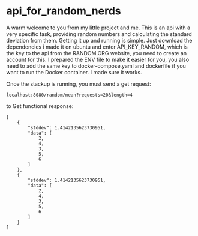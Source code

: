# api_for_random_nerds

A warm welcome to you from my little project and me.
This is an api with a very specific task, providing random numbers and calculating the standard deviation from them.
Getting it up and running is simple. Just download the dependencies i made it on ubuntu and enter API_KEY_RANDOM, which is the key to the api from the RANDOM.ORG website, you need to create an account for this.
I prepared the ENV file to make it easier for you, you also need to add the same key to docker-compose.yaml and dockerfile if you want to run the Docker container. I made sure it works.

Once the stackup is running, you must send a get request:
```
localhost:8080/random/mean?requests=20&length=4
```
to Get functional response:
```
[
	{
		"stddev": 1.4142135623730951,
		"data": [
			2,
			4,
			3,
			5,
			6
		]
	},
	{
		"stddev": 1.4142135623730951,
		"data": [
			2,
			4,
			3,
			5,
			6
		]
	}
]
```
